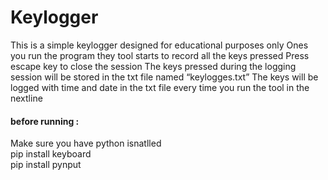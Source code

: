 # Keylogger
<p>
This is a simple keylogger designed for educational purposes only 
Ones you run the program they tool starts to record all the keys pressed 
Press escape key to close the session
The keys pressed during the logging session will be stored in the txt file named “keylogges.txt” 
The keys will be logged with time and date in the txt file every time you run the tool in the nextline 

</p>


<h4>before running :</h4>
Make sure you have python isnatlled <br>
pip install keyboard<br>
pip install pynput<br>


